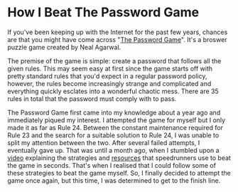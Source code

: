 # How I Beat The Password Game

If you've been keeping up with the Internet for the past few years, chances are that you might have come across "[The Password Game](https://neal.fun/password-game/)". It's a broswer puzzle game created by Neal Agarwal.

The premise of the game is simple: create a password that follows all the given rules. This may seem easy at first since the game starts off with pretty standard rules that you'd expect in a regular password policy, however, the rules become increasingly strange and complicated and everything quickly esclates into a wonderful chaotic mess. There are 35 rules in total that the password must comply with to pass.

The Password Game first came into my knowledge about a year ago and immediately piqued my interest. I attempted the game for myself but I only made it as far as Rule 24. Between the constant maintenance required for Rule 23 and the search for a suitable solution to Rule 24, I was unable to split my attention between the two. After several failed attempts, I eventually gave up. That was until a month ago, when I stumbled upon a [video](https://youtu.be/-osyW_rpoQs?si=ac6onb_5X4Ck7H-G) explaining the strategies and [resources](https://drive.google.com/file/d/12A2Og_CD6IMQMwbWyb3tLVW0AAmLHG7g/view?usp=drivesdk) that speedrunners use to beat the game in seconds. That's when I realised that I could follow some of these strategies to beat the game myself. So, I finally decided to attempt the game once again, but this time, I was determined to get to the finish line.


